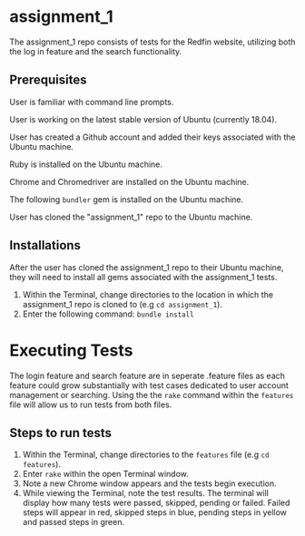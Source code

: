 # assignment_1

The assignment_1 repo consists of tests for the Redfin website, utilizing both the log in feature and the search functionality.

## Prerequisites

User is familiar with command line prompts.

User is working on the latest stable version of Ubuntu (currently 18.04).

User has created a Github account and added their keys associated with the Ubuntu machine.

Ruby is installed on the Ubuntu machine.

Chrome and Chromedriver are installed on the Ubuntu machine.

The following ```bundler``` gem is installed on the Ubuntu machine.

User has cloned the "assignment_1" repo to the Ubuntu machine.


## Installations
After the user has cloned the assignment_1 repo to their Ubuntu machine, they will need to install all gems associated with the assignment_1 tests.

1. Within the Terminal, change directories to the location in which the assignment_1 repo is cloned to (e.g ```cd assignment_1```).
2. Enter the following command: ```bundle install```

# Executing Tests

The login feature and search feature are in seperate .feature files as each feature could grow substantially with test cases dedicated to user account management or searching. Using the the ```rake``` command within the ```features``` file will allow us to run tests from both files.

## Steps to run tests

1. Within the Terminal, change directories to the ```features``` file (e.g ```cd features```).
2. Enter ```rake``` within the open Terminal window.
3. Note a new Chrome window appears and the tests begin execution.
4. While viewing the Terminal, note the test results. The terminal will display how many tests were passed, skipped, pending or failed. Failed steps will appear in red, skipped steps in blue, pending steps in yellow and passed steps in green.
